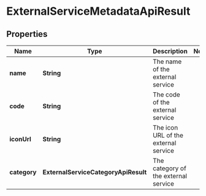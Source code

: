 

# ExternalServiceMetadataApiResult


## Properties

| Name | Type | Description | Notes |
|------------ | ------------- | ------------- | -------------|
|**name** | **String** | The name of the external service |  |
|**code** | **String** | The code of the external service |  |
|**iconUrl** | **String** | The icon URL of the external service |  |
|**category** | **ExternalServiceCategoryApiResult** | The category of the external service |  |



